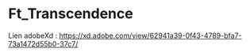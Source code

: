# Ft_Transcendence

Lien adobeXd : https://xd.adobe.com/view/62941a39-0f43-4789-bfa7-73a1472d55b0-37c7/
